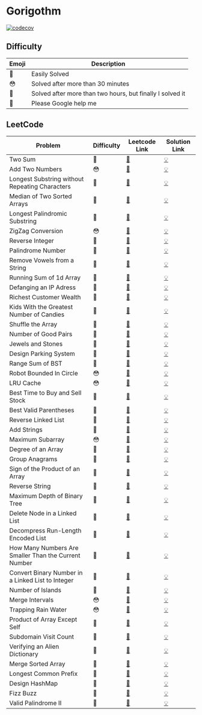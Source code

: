 # Gorigothm

[![codecov](https://codecov.io/gh/sungjunyoung/gorigothm/branch/master/graph/badge.svg?token=T2DTGGC2RY)](https://codecov.io/gh/sungjunyoung/gorigothm)

## Difficulty

| Emoji | Description |
| ----- | ----------- |
| 🙂 | Easily Solved |
| 😳 | Solved after more than 30 minutes |
| 🥵 | Solved after more than two hours, but finally I solved it | 
| 👺 | Please Google help me | 

## LeetCode

| Problem | Difficulty | Leetcode Link | Solution Link |
| ------- | ----------- | ---- | ------------------ |
| Two Sum | 🙂 | [🔗](https://leetcode.com/problems/two-sum/) | [💡](leetcode/two-sum/solution.go) |
| Add Two Numbers | 😳 | [🔗](https://leetcode.com/problems/add-two-numbers/) | [💡](leetcode/add-two-numbers/solution.go) |
| Longest Substring without Repeating Characters | 🥵 | [🔗](https://leetcode.com/problems/longest-substring-without-repeating-characters) | [💡](leetcode/longest-substring-without-repeating-characters/solution.go)
| Median of Two Sorted Arrays | 🙂 | [🔗](https://leetcode.com/problems/median-of-two-sorted-arrays/) | [💡](leetcode/median-of-two-sorted-arrays/solution.go)
| Longest Palindromic Substring | 🥵 | [🔗](https://leetcode.com/problems/longest-palindromic-substring/) | [💡](leetcode/longest-palindromic-substring/solution.go)
| ZigZag Conversion | 😳 | [🔗](https://leetcode.com/problems/zigzag-conversion/) | [💡](leetcode/zigzag-conversion/solution.go)
| Reverse Integer | 🙂 | [🔗](https://leetcode.com/problems/reverse-integer/) | [💡](leetcode/reverse-integer/solution.go)
| Palindrome Number | 🙂 | [🔗](https://leetcode.com/problems/palindrome-number/) | [💡](leetcode/palindrome-number/solution.go)
| Remove Vowels from a String | 🙂 | [🔗](https://leetcode.com/problems/remove-vowels-from-a-string/) | [💡](leetcode/remove-vowels-from-a-string/solution.go)
| Running Sum of 1d Array | 🙂 | [🔗](https://leetcode.com/problems/running-sum-of-1d-array/) | [💡](leetcode/running-sum-of-1d-array/solution.go)
| Defanging an IP Adress | 🙂 | [🔗](https://leetcode.com/problems/defanging-an-ip-address/) | [💡](leetcode/defanging-an-ip-address/solution.go)
| Richest Customer Wealth | 🙂 | [🔗](https://leetcode.com/problems/richest-customer-wealth/) | [💡](leetcode/richest-customer-wealth/solution.go)
| Kids With the Greatest Number of Candies | 🙂 | [🔗](https://leetcode.com/problems/kids-with-the-greatest-number-of-candies/) | [💡](leetcode/kids-with-the-greatest-number-of-candies/solution.go)
| Shuffle the Array | 🙂 | [🔗](https://leetcode.com/problems/shuffle-the-array/) | [💡](leetcode/shuffle-the-array/solution.go)
| Number of Good Pairs | 🙂 | [🔗](https://leetcode.com/problems/number-of-good-pairs/) | [💡](leetcode/number-of-good-pairs/solution.go)
| Jewels and Stones | 🙂 | [🔗](https://leetcode.com/problems/jewels-and-stones/) | [💡](leetcode/jewels-and-stones/solution.go)
| Design Parking System | 🙂 | [🔗](https://leetcode.com/problems/design-parking-system/) | [💡](leetcode/design-parking-system/solution.go)
| Range Sum of BST | 🙂 | [🔗](https://leetcode.com/problems/range-sum-of-bst/) | [💡](leetcode/range-sum-of-bst/solution.go)
| Robot Bounded In Circle | 😳 | [🔗](https://leetcode.com/problems/robot-bounded-in-circle/) | [💡](leetcode/robot-bounded-in-circle/solution.go)
| LRU Cache | 😳 | [🔗](https://leetcode.com/problems/lru-cache/) | [💡](leetcode/lru-cache/solution.go)
| Best Time to Buy and Sell Stock | 🙂 | [🔗](https://leetcode.com/problems/best-time-to-buy-and-sell-stock/) | [💡](leetcode/best-time-to-buy-and-sell-stock/solution.go)
| Best Valid Parentheses | 🙂 | [🔗](https://leetcode.com/problems/valid-parentheses/) | [💡](leetcode/valid-parentheses/solution.go)
| Reverse Linked List | 🙂 | [🔗](https://leetcode.com/problems/reverse-linked-list/) | [💡](leetcode/reverse-linked-list/solution.go)
| Add Strings | 🙂 | [🔗](https://leetcode.com/problems/add-strings/) | [💡](leetcode/add-strings/solution.go)
| Maximum Subarray | 😳 | [🔗](https://leetcode.com/problems/maximum-subarray/) | [💡](leetcode/maximum-subarray/solution.go)
| Degree of an Array | 🙂 | [🔗](https://leetcode.com/problems/degree-of-an-array/) | [💡](leetcode/degree-of-an-array/solution.go)
| Group Anagrams | 🙂 | [🔗](https://leetcode.com/problems/group-anagrams/) | [💡](leetcode/group-anagrams/solution.go)
| Sign of the Product of an Array | 🙂 | [🔗](https://leetcode.com/problems/sign-of-the-product-of-an-array/) | [💡](leetcode/sign-of-the-product-of-an-array/solution.go)
| Reverse String | 🙂 | [🔗](https://leetcode.com/problems/reverse-string/) | [💡](leetcode/reverse-string/solution.go)
| Maximum Depth of Binary Tree | 🙂 | [🔗](https://leetcode.com/problems/maximum-depth-of-binary-tree/) | [💡](leetcode/maximum-depth-of-binary-tree/solution.go)
| Delete Node in a Linked List | 🙂 | [🔗](https://leetcode.com/problems/delete-node-in-a-linked-list/) | [💡](leetcode/delete-node-in-a-linked-list/solution.go)
| Decompress Run-Length Encoded List | 🙂 | [🔗](https://leetcode.com/problems/decompress-run-length-encoded-list/) | [💡](leetcode/decompress-run-length-encoded-list/solution.go)
| How Many Numbers Are Smaller Than the Current Number | 🙂 | [🔗](https://leetcode.com/problems/how-many-numbers-are-smaller-than-the-current-number/) | [💡](leetcode/how-many-numbers-are-smaller-than-the-current-number/solution.go)
| Convert Binary Number in a Linked List to Integer | 🙂 | [🔗](https://leetcode.com/problems/convert-binary-number-in-a-linked-list-to-integer/) | [💡](leetcode/convert-binary-number-in-a-linked-list-to-integer/solution.go)
| Number of Islands | 🙂 | [🔗](https://leetcode.com/problems/number-of-islands/) | [💡](leetcode/number-of-islands/solution.go)
| Merge Intervals | 😳 | [🔗](https://leetcode.com/problems/merge-intervals/) | [💡](leetcode/merge-intervals/solution.go)
| Trapping Rain Water | 😳 | [🔗](https://leetcode.com/problems/trapping-rain-water/) | [💡](leetcode/trapping-rain-water/solution.go)
| Product of Array Except Self | 🙂 | [🔗](https://leetcode.com/problems/product-of-array-except-self/) | [💡](leetcode/product-of-array-except-self/solution.go)
| Subdomain Visit Count | 🙂 | [🔗](https://leetcode.com/problems/subdomain-visit-count/) | [💡](leetcode/subdomain-visit-count/solution.go)
| Verifying an Alien Dictionary | 🙂 | [🔗](https://leetcode.com/problems/verifying-an-alien-dictionary/) | [💡](leetcode/verifying-an-alien-dictionary/solution.go)
| Merge Sorted Array | 🙂 | [🔗](https://leetcode.com/problems/merge-sorted-array/) | [💡](leetcode/merge-sorted-array/solution.go)
| Longest Common Prefix | 🙂 | [🔗](https://leetcode.com/problems/longest-common-prefix/) | [💡](leetcode/longest-common-prefix/solution.go)
| Design HashMap | 🙂 | [🔗](https://leetcode.com/problems/design-hashmap/) | [💡](leetcode/design-hashmap/solution.go)
| Fizz Buzz | 🙂 | [🔗](https://leetcode.com/problems/fizz-buzz/) | [💡](leetcode/fizz-buzz/solution.go)
| Valid Palindrome II | 🙂 | [🔗](https://leetcode.com/problems/valid-palindrome-ii/) | [💡](leetcode/valid-palindrome-ii/solution.go)
